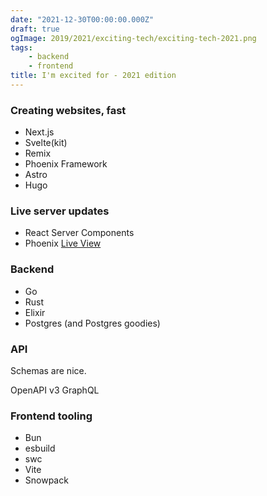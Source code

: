 ```yaml
---
date: "2021-12-30T00:00:00.000Z"
draft: true
ogImage: 2019/2021/exciting-tech/exciting-tech-2021.png
tags:
    - backend
    - frontend
title: I'm excited for - 2021 edition
---
```

### Creating websites, fast

- Next.js
- Svelte(kit)
- Remix
- Phoenix Framework
- Astro
- Hugo

### Live server updates

- React Server Components
- Phoenix [Live View](https://github.com/phoenixframework/phoenix_live_view)

### Backend

- Go
- Rust
- Elixir
- Postgres (and Postgres goodies)

### API

Schemas are nice.

OpenAPI v3
GraphQL

### Frontend tooling

- Bun
- esbuild
- swc
- Vite
- Snowpack
